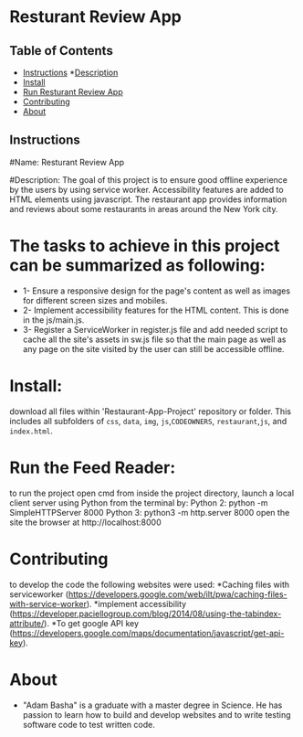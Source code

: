 # Resturant Review App

## Table of Contents

* [Instructions](#instructions)
    *[Description](#Description)
* [Install](#Install)
* [Run Resturant Review App](#Run)
* [Contributing](#contributing)
* [About](#About)

## Instructions

#Name:  Resturant Review App

#Description:
The goal of this project is to ensure good offline experience by the users by using service worker. Accessibility features are added to HTML elements using javascript. 
The restaurant app provides information and reviews about some restaurants in areas around the New York city.


# The tasks to achieve in this project can be summarized as following: 
* 1- Ensure a responsive design for the page's content as well as images for different screen sizes and mobiles.
* 2- Implement accessibility features for the HTML content. This is done in the js/main.js.
* 3- Register a ServiceWorker in register.js file and add needed script to cache all the site's assets in sw.js file so that the main page as well as any page on the site visited by the user can still be accessible offline.


# Install:
download all files within 'Restaurant-App-Project' repository or folder. This includes all subfolders of
`css`, `data`, `img`, `js`,`CODEOWNERS`, `restaurant`,`js`, and `index.html`.

# Run the Feed Reader:
to run the project open cmd from inside the project directory, launch a local client server using Python from the terminal by: 
Python 2: python -m SimpleHTTPServer 8000 
Python 3: python3 -m http.server 8000
open the site the browser at http://localhost:8000

# Contributing
to develop the code the following websites were used:
*Caching files with serviceworker (https://developers.google.com/web/ilt/pwa/caching-files-with-service-worker).
*implement accessibility (https://developer.paciellogroup.com/blog/2014/08/using-the-tabindex-attribute/).
*To get google API key (https://developers.google.com/maps/documentation/javascript/get-api-key).

# About
* "Adam Basha" is a graduate with a master degree in Science. He has passion to learn how to build and develop websites and to write testing software code to test written code. 






